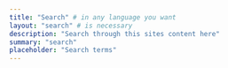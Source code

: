 ```yaml
---
title: "Search" # in any language you want
layout: "search" # is necessary
description: "Search through this sites content here"
summary: "search"
placeholder: "Search terms"
---
```

